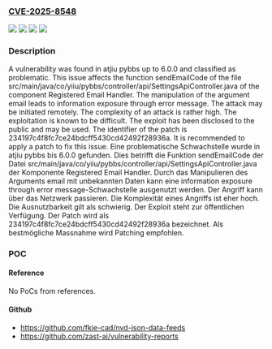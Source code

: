 ### [CVE-2025-8548](https://cve.mitre.org/cgi-bin/cvename.cgi?name=CVE-2025-8548)
![](https://img.shields.io/static/v1?label=Product&message=pybbs&color=blue)
![](https://img.shields.io/static/v1?label=Version&message=6.0%20&color=brightgreen)
![](https://img.shields.io/static/v1?label=Vulnerability&message=Information%20Disclosure&color=brightgreen)
![](https://img.shields.io/static/v1?label=Vulnerability&message=Information%20Exposure%20Through%20Error%20Message&color=brightgreen)

### Description

A vulnerability was found in atjiu pybbs up to 6.0.0 and classified as problematic. This issue affects the function sendEmailCode of the file src/main/java/co/yiiu/pybbs/controller/api/SettingsApiController.java of the component Registered Email Handler. The manipulation of the argument email leads to information exposure through error message. The attack may be initiated remotely. The complexity of an attack is rather high. The exploitation is known to be difficult. The exploit has been disclosed to the public and may be used. The identifier of the patch is 234197c4f8fc7ce24bdcff5430cd42492f28936a. It is recommended to apply a patch to fix this issue.
Eine problematische Schwachstelle wurde in atjiu pybbs bis 6.0.0 gefunden. Dies betrifft die Funktion sendEmailCode der Datei src/main/java/co/yiiu/pybbs/controller/api/SettingsApiController.java der Komponente Registered Email Handler. Durch das Manipulieren des Arguments email mit unbekannten Daten kann eine information exposure through error message-Schwachstelle ausgenutzt werden. Der Angriff kann über das Netzwerk passieren. Die Komplexität eines Angriffs ist eher hoch. Die Ausnutzbarkeit gilt als schwierig. Der Exploit steht zur öffentlichen Verfügung. Der Patch wird als 234197c4f8fc7ce24bdcff5430cd42492f28936a bezeichnet. Als bestmögliche Massnahme wird Patching empfohlen.

### POC

#### Reference
No PoCs from references.

#### Github
- https://github.com/fkie-cad/nvd-json-data-feeds
- https://github.com/zast-ai/vulnerability-reports

